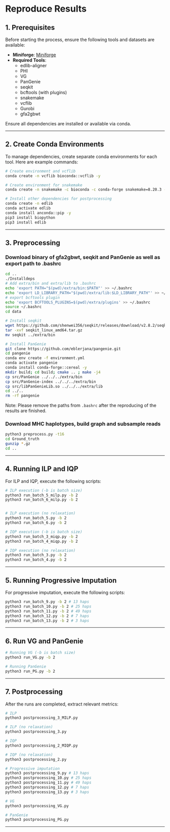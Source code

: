 
# Reproduce Results

## 1. Prerequisites

Before starting the process, ensure the following tools and datasets are available:

- **Miniforge**: [Miniforge](https://github.com/conda-forge/miniforge)
- **Required Tools**:
    - edlib-aligner
    - PHI
    - VG
    - PanGenie
    - seqkit
    - bcftools (with plugins)
    - snakemake
    - vcflib
    - Gurobi
    - gfa2gbwt

Ensure all dependencies are installed or available via conda.

---

## 2. Create Conda Environments

To manage dependencies, create separate conda environments for each tool. Here are example commands:

```bash
# Create environment and vcflib
conda create -n vcflib bioconda::vcflib -y

# Create environment for snakemake
conda create -n snakemake -c bioconda -c conda-forge snakemake=8.20.3 -y

# Install other dependencies for postprocessing
conda create -n edlib
conda activate edlib
conda install anconda::pip -y
pip3 install biopython
pip3 install edlib
```

---

## 3. Preprocessing

### Download binary of gfa2gbwt, seqkit and PanGenie as well as export path to .bashrc
```bash
cd ..
./Installdeps
# Add extra/bin and extra/lib to .bashrc
echo 'export PATH="$(pwd)/extra/bin:$PATH"' >> ~/.bashrc
echo 'export LD_LIBRARY_PATH="$(pwd)/extra/lib:$LD_LIBRARY_PATH"' >> ~/.bashrc
# export bcftools plugin
echo 'export BCFTOOLS_PLUGINS=$(pwd)/extra/plugins' >> ~/.bashrc
source ~/.bashrc
cd data

# Install seqkit
wget https://github.com/shenwei356/seqkit/releases/download/v2.8.2/seqkit_linux_amd64.tar.gz
tar -xvf seqkit_linux_amd64.tar.gz
mv seqkit ../extra/bin

# Install PanGenie
git clone https://github.com/eblerjana/pangenie.git  
cd pangenie  
conda env create -f environment.yml  
conda activate pangenie
conda install conda-forge::cereal -y
mkdir build; cd build; cmake .. ; make -j4
cp src/PanGenie ../../../extra/bin
cp src/PanGenie-index ../../../extra/bin
cp src/libPanGenieLib.so ../../../extra/lib
cd ../..
rm -rf pangenie
```
Note: Please remove the paths from `.bashrc` after the reproducing of the results are finished.

### Download MHC haplotypes, build graph and subsample reads

```bash
python3 preprocess.py -t16
cd Ground_truth
gunzip *.gz
cd ..
```

---

## 4. Running ILP and IQP

For ILP and IQP, execute the following scripts:

```bash
# ILP execution (-b is batch size)
python3 run_batch_5_milp.py -b 2
python3 run_batch_6_milp.py -b 2


# ILP execution (no relaxation)
python3 run_batch_5.py -b 2
python3 run_batch_6.py -b 2

# IQP execution (-b is batch size)
python3 run_batch_3_miqp.py -b 2
python3 run_batch_4_miqp.py -b 2

# IQP execution (no relaxation)
python3 run_batch_3.py -b 2
python3 run_batch_4.py -b 2
```

---

## 5. Running Progressive Imputation

For progressive imputation, execute the following scripts:

```bash
python3 run_batch_9.py -b 2 # 13 haps
python3 run_batch_10.py -b 2 # 25 haps
python3 run_batch_11.py -b 2 # 49 haps
python3 run_batch_12.py -b 2 # 7 haps
python3 run_batch_13.py -b 2 # 3 haps
```

---

## 6. Run VG and PanGenie

```bash
# Running VG (-b is batch size)
python3 run_VG.py -b 2

# Running PanGenie
python3 run_PG.py -b 2
```

---

## 7. Postprocessing

After the runs are completed, extract relevant metrics:

```bash
# ILP 
python3 postprocessing_3_MILP.py 

# ILP (no relaxation)
python3 postprocessing_3.py 

# IQP 
python3 postprocessing_2_MIQP.py 

# IQP (no relaxation)
python3 postprocessing_2.py

# Progressive imputation
python3 postprocessing_9.py # 13 haps
python3 postprocessing_10.py # 25 haps
python3 postprocessing_11.py # 49 haps
python3 postprocessing_12.py # 7 haps
python3 postprocessing_13.py # 3 haps

# VG
python3 postprocessing_VG.py

# PanGenie
python3 postprocessing_PG.py
```
---